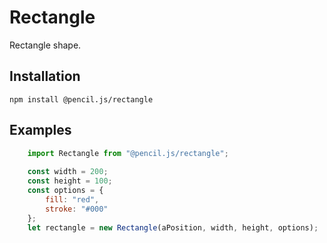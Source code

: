# Rectangle

Rectangle shape.


## Installation

    npm install @pencil.js/rectangle


## Examples

```js
    import Rectangle from "@pencil.js/rectangle";
    
    const width = 200;
    const height = 100;
    const options = {
        fill: "red",
        stroke: "#000"
    };
    let rectangle = new Rectangle(aPosition, width, height, options);
```
